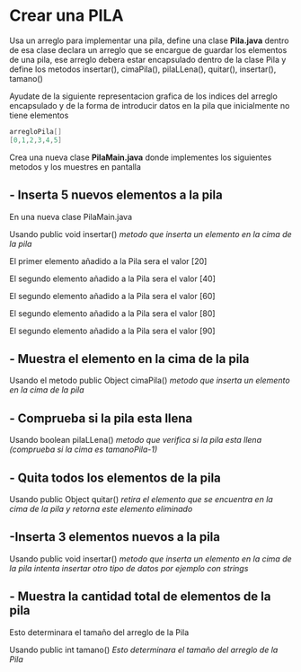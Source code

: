 # Crear una PILA

Usa un arreglo para implementar una pila, define una clase **Pila.java** dentro de esa clase declara un arreglo que se encargue de guardar los elementos de una pila, ese arreglo debera estar encapsulado dentro de la clase Pila y define los metodos insertar(), cimaPila(), pilaLLena(), quitar(), insertar(), tamano()

Ayudate de la siguiente representacion grafica de los indices del arreglo encapsulado y de la forma de introducir datos en la pila que inicialmente no tiene elementos

```java
arregloPila[]
[0,1,2,3,4,5]
```

Crea una nueva clase **PilaMain.java** donde implementes los siguientes metodos y los muestres en pantalla

## - Inserta 5 nuevos elementos a la pila

En una nueva clase PilaMain.java

Usando public void insertar() _metodo que inserta un elemento en la cima de la pila_

El primer elemento añadido a la Pila sera el valor [20]

El segundo elemento añadido a la Pila sera el valor [40]

El segundo elemento añadido a la Pila sera el valor [60]

El segundo elemento añadido a la Pila sera el valor [80]

El segundo elemento añadido a la Pila sera el valor [90]

## - Muestra el elemento en la cima de la pila

Usando el metodo public Object cimaPila() _metodo que inserta un elemento en la cima de la pila_

## - Comprueba si la pila esta llena

Usando boolean pilaLLena() _metodo que verifica si la pila esta llena (comprueba si la cima es tamanoPila-1)_

## - Quita todos los elementos de la pila

Usando public Object quitar() _retira el elemento que se encuentra en la cima de la pila y retorna este elemento eliminado_

## -Inserta 3 elementos nuevos a la pila

Usando public void insertar() _metodo que inserta un elemento en la cima de la pila_ _intenta insertar otro tipo de datos por ejemplo con strings_

## - Muestra la cantidad total de elementos de la pila

Esto determinara el tamaño del arreglo de la Pila

Usando public int tamano() _Esto determinara el tamaño del arreglo de la Pila_
